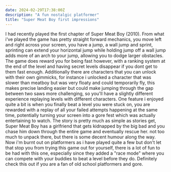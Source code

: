 ```yaml
--- 
date: 2024-02-29T17:38:00Z 
description: "A fun nostalgic platformer"
title: "Super Meat Boy first impressions"
---
```


I had recently played the first chapter of Super Meat Boy (2010). From what i've played the game has pretty straight forward mechanics, you move left and right across your screen, you have a jump, a wall jump and sprint, sprinting can extend your horizontal jump while holding jump off a wall jump adds more of an arch to your jump, allowing you to dodge larger obstacles. The game does reward you for being fast however, with a ranking system at the end of the level and having secret levels disappear if you dont get to them fast enough. Additionally there are characters that you can unlock with their own gimmicks, for instance i unlocked a character that was slower than meatboy but was very floaty and could temporarily fly, this makes precise landing easier but could make jumping through the gap between two saws more challenging, so you'll have a slightly different experience replaying levels with different characters. One feature i enjoyed quite a bit is when you finally beat a level you were stuck on, you are rewarded with a replay of all your failed attempts happening at the same time, potentially turning your screen into a gore fest which was actually entertaining to watch. The story is pretty much as simple as stories get, Super Meat Boy has a girlfriend that gets kidnapped by the big bad and you chase him down through the entire game and eventually rescue her. not too much to unpack there, but there is some decent humour along the way. Now i'm burnt out on platformers as i have played quite a few but don't let that stop you from trying this game out for yourself, there is a lot of fun to be had with this one, especially since they added a "race mode" where you can compete with your buddies to beat a level before they do. Definitely check this out if you are a fan of old school platformers and gore.

